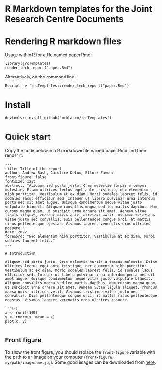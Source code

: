 # R Markdown templates for the Joint Research Centre Documents

# Rendering R markdown files 

Usage within R for a file named paper.Rmd: 

```
library(jrcTemplates)
render_tech_report("paper.Rmd")
```

Alternatively, on the command line: 

```
Rscript -e 'jrcTemplates::render_tech_report("paper.Rmd")'
```

# Install 

```
devtools::install_github("mrblasco/jrcTemplates")
```

# Quick start 

Copy the code below in a R markdown file named paper.Rmd and then render it.


	---
	title: Title of the report
	author: Andrew Bash, Caroline Defou, Ettore Favoni
	front-figure: false
	fontsize: 12pt
	abstract: "Aliquam sed porta justo. Cras molestie turpis a tempus molestie. Etiam ultrices lectus eget ante tristique, nec elementum nibh porttitor. Vestibulum at ex diam. Morbi sodales laoreet felis, id sodales lacus efficitur sed. Integer ut libero pulvinar urna interdum porta nec sit amet augue. Quisque condimentum neque vitae justo vulputate blandit. Aliquam convallis magna sed leo mattis dapibus. Nam cursus magna quam, ut suscipit urna ornare sit amet. Aenean vitae ligula aliquet, rhoncus massa quis, ultrices velit. Vivamus tristique vitae justo nec convallis. Duis pellentesque congue orci, at mattis risus pellentesque egestas. Vivamus laoreet venenatis eros ultrices posuere."
	date: 2022
	foreword: "Nec elementum nibh porttitor. Vestibulum at ex diam. Morbi sodales laoreet felis."
	--- 

	# Introduction 

	Aliquam sed porta justo. Cras molestie turpis a tempus molestie. Etiam ultrices lectus eget ante tristique, nec elementum nibh porttitor. Vestibulum at ex diam. Morbi sodales laoreet felis, id sodales lacus efficitur sed. Integer ut libero pulvinar urna interdum porta nec sit amet augue. Quisque condimentum neque vitae justo vulputate blandit. Aliquam convallis magna sed leo mattis dapibus. Nam cursus magna quam, ut suscipit urna ornare sit amet. Aenean vitae ligula aliquet, rhoncus massa quis, ultrices velit. Vivamus tristique vitae justo nec convallis. Duis pellentesque congue orci, at mattis risus pellentesque egestas. Vivamus laoreet venenatis eros ultrices posuere.

	```{r}
	x <- runif(100)
	y <- rnorm(x, mean = x)
	plot(x, y)
	```

## Front figure

To show the front figure, you should replace the `front-figure` variable with the path to an image on your computer (`front-figure: my/path/imagename.jpg`). Some good images can be downloaded from [here](https://unsplash.com/photos/wQLAGv4_OYs). 


